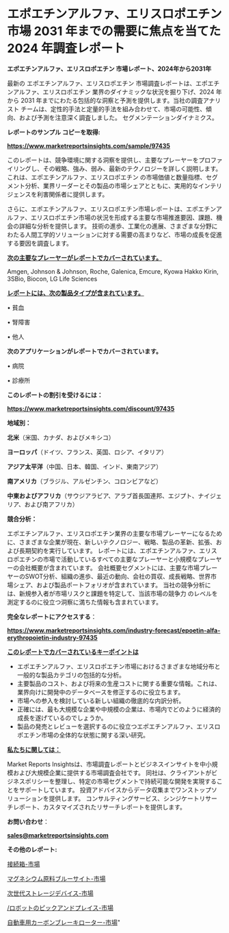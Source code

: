 # エポエチンアルファ、エリスロポエチン 市場 2031 年までの需要に焦点を当てた 2024 年調査レポート

<strong>エポエチンアルファ、エリスロポエチン 市場レポート、2024年から2031年</strong>

最新の エポエチンアルファ、エリスロポエチン 市場調査レポートは、エポエチンアルファ、エリスロポエチン 業界のダイナミックな状況を掘り下げ、2024 年から 2031 年までにわたる包括的な洞察と予測を提供します。当社の調査アナリスト チームは、定性的手法と定量的手法を組み合わせて、市場の可能性、傾向、および予測を注意深く調査しました。 セグメンテーションダイナミクス。



<strong>レポートのサンプル コピーを取得:</strong> <a href=https://www.marketreportsinsights.com/sample/97435>

<strong><u>https://www.marketreportsinsights.com/sample/97435</u></strong></a>

このレポートは、競争環境に関する洞察を提供し、主要なプレーヤーをプロファイリングし、その戦略、強み、弱み、最新のテクノロジーを詳しく説明します。 これは、エポエチンアルファ、エリスロポエチン の市場価値と数量指標、セグメント分析、業界リーダーとその製品の市場シェアとともに、実用的なインテリジェンスを利害関係者に提供します。

さらに、エポエチンアルファ、エリスロポエチン市場レポートは、エポエチンアルファ、エリスロポエチン市場の状況を形成する主要な市場推進要因、課題、機会の詳細な分析を提供します。 技術の進歩、工業化の進展、さまざまな分野にわたる人間工学的ソリューションに対する需要の高まりなど、市場の成長を促進する要因を調査します。



<strong><u>次の主要なプレーヤーがレポートでカバーされています。</u></strong>

Amgen, Johnson & Johnson, Roche, Galenica, Emcure, Kyowa Hakko Kirin, 3SBio, Biocon, LG Life Sciences



<strong><u><b>レポートには、次の製品タイプが含まれています。</b></u></strong>

• 貧血

• 腎障害

• 他人



<strong><b>次のアプリケーションがレポートでカバーされています。</b></strong>

• 病院

• 診療所



<strong><b>このレポートの割引を受けるには：</b></strong><a href=https://www.marketreportsinsights.com/discount/97435>

<strong><u>https://www.marketreportsinsights.com/discount/97435</u></strong></a>



<strong>地域別：</strong>



<strong>北米</strong>（米国、カナダ、およびメキシコ）



<strong>ヨーロッパ</strong>（ドイツ、フランス、英国、ロシア、イタリア）



<strong>アジア太平洋</strong>（中国、日本、韓国、インド、東南アジア）



<strong>南アメリカ</strong>（ブラジル、アルゼンチン、コロンビアなど）



<strong>中東およびアフリカ</strong>（サウジアラビア、アラブ首長国連邦、エジプト、ナイジェリア、および南アフリカ）



<strong>競合分析：</strong>

エポエチンアルファ、エリスロポエチン業界の主要な市場プレーヤーになるために、さまざまな企業が現在、新しいテクノロジー、戦略、製品の革新、拡張、および長期契約を実行しています。 レポートには、エポエチンアルファ、エリスロポエチンの市場で活動しているすべての主要なプレーヤーと小規模なプレーヤーの会社概要が含まれています。 会社概要セグメントには、主要な市場プレーヤーのSWOT分析、組織の進歩、最近の動向、会社の買収、成長戦略、世界市場シェア、および製品ポートフォリオが含まれています。 当社の競争分析には、新規参入者が市場リスクと課題を特定して、当該市場の競争力 のレベルを測定するのに役立つ洞察に満ちた情報も含まれています。



<strong>完全なレポートにアクセスする</strong>：

<a href=https://www.marketreportsinsights.com/industry-forecast/epoetin-alfa-erythropoietin-industry-97435>

<strong><u>https://www.marketreportsinsights.com/industry-forecast/epoetin-alfa-erythropoietin-industry-97435</u></strong></a>



<strong><u><b>このレポートでカバーされているキーポイントは</b></u></strong>
<ul>
  <li>エポエチンアルファ、エリスロポエチン市場におけるさまざまな地域分布と一般的な製品カテゴリの包括的な分析。</li>
  <li>主要製品のコスト、および将来の生産コストに関する重要な情報。これは、業界向けに開発中のデータベースを修正するのに役立ちます。</li>
  <li>市場への参入を検討している新しい組織の徹底的な内訳分析。</li>
  <li>正確には、最も大規模な企業や中規模の企業は、市場内でどのように経済的成長を遂げているのでしょうか。</li>
  <li>製品の発売とレビューを選択するのに役立つエポエチンアルファ、エリスロポエチン市場の全体的な状態に関する深い研究。</li>
</ul>


<strong><u><b>私たちに関しては：</b></u></strong>

Market Reports Insightsは、市場調査レポートとビジネスインサイトを中小規模および大規模企業に提供する市場調査会社です。 同社は、クライアントがビジネスポリシーを整理し、特定の市場セグメントで持続可能な開発を実現することをサポートしています。 投資アドバイスからデータ収集までワンストップソリューションを提供します。 コンサルティングサービス、シンジケートリサーチレポート、カスタマイズされたリサーチレポートを提供します。



<strong><b>お問い合わせ</b></strong>：

<a href=mailto:sales@marketreportsinsights.com>

<strong><u>sales@marketreportsinsights.com</u></strong></a>



<strong>その他のレポート:</strong>

<a href=https://www.linkedin.com/pulse/接続箱-市場-2023-総利益と主要ベンダー-2030-analytics-achievers-24-analysis-62tlf/>接続箱-市場</a>

<a href=https://www.linkedin.com/pulse/マグネシウム原料ブルーサイト-市場-2023-年のダイナミクスとビジネストレンド-qqiaf/>マグネシウム原料ブルーサイト-市場</a>

<a href=https://www.linkedin.com/pulse/次世代ストレージデバイス-市場-2023-競争分析と事業成長-2030-68xzf/>次世代ストレージデバイス-市場</a>

<a href=https://www.linkedin.com/pulse//ロボットのピックアンドプレイス-市場-2023-総利益と主要ベンダー-kambf/>/ロボットのピックアンドプレイス-市場</a>

<a href=https://www.linkedin.com/pulse/自動車用カーボンブレーキローター-市場-2023-最新の-cagr-および成長分析-2030-pr-news-hub-yh4of/>自動車用カーボンブレーキローター-市場</a>"
